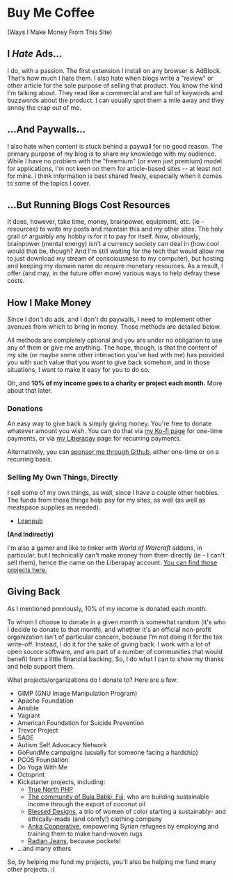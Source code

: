 # Buy Me Coffee
(Ways I Make Money From This Site)

## I *Hate* Ads...

I do, with a passion. The first extension I install on any browser is AdBlock. That's how much I hate them. I also hate when blogs write a "review" or other article for the sole purpose of selling that product. You know the kind I'm talking about. They read like a commercial and are full of keywords and buzzwords about the product. I can usually spot them a mile away and they annoy the crap out of me.

## ...And Paywalls...

I also hate when content is stuck behind a paywall for no good reason. The primary purpose of my blog is to share my knowledge with my audience. While I have no problem with the "freemium" (or even just premium) model for applications, I'm not keen on them for article-based sites -- at least not for mine. I think information is best shared freely, especially when it comes to some of the topics I cover.

## ...But Running Blogs Cost Resources

It does, however, take time, money, brainpower, equipment, etc. (ie - resources) to write my posts and maintain this and my other sites. The holy grail of arguably any hobby is for it to pay for itself. Now, obviously, brainpower (mental energy) isn't a currency society can deal in (how cool would that be, though? And I'm still waiting for the tech that would allow me to just download my stream of consciousness to my computer), but hosting and keeping my domain name do require monetary resources. As a result, I offer (and may, in the future offer more) various ways to help defray these costs.

## How I Make Money

Since I don't do ads, and I don't do paywalls, I need to implement other avenues from which to bring in money. Those methods are detailed below.

All methods are completely optional and you are under no obligation to use any of them or give me anything. The hope, though, is that the content of my site (or maybe some other interaction you've had with me) has provided you with such value that you *want* to give back somehow, and in those situations, I want to make it easy for you to do so.

Oh, and **10% of my income goes to a charity or project each month.** More about that later.

### Donations

An easy way to give back is simply giving money. You're free to donate whatever amount you wish. You can do that via [my Ko-fi page](https://ko-fi.com/shaunagordon) for one-time payments, or via [my Liberapay](https://liberapay.com/Dreamwalker-Collective/) page for recurring payments.

Alternatively, you can [sponsor me through Github](https://github.com/sponsors/ShaunaGordon), either one-time or on a recurring basis.

### Selling My Own Things, Directly

I sell some of my own things, as well, since I have a couple other hobbies. The funds from those things help pay for my sites, as well (as well as meatspace supplies as needed).

* [Leanpub](https://leanpub.com/u/ShaunaGordon)

**(And Indirectly)**

I'm also a gamer and like to tinker with _World of Warcraft_ addons, in particular, but I technically can't make money from them directly (ie - I can't sell them), hence the name on the Liberapay account. [You can find those projects here.](https://dreamwalker-collective.github.io/)

## Giving Back

As I mentioned previously, 10% of my income is donated each month.

To whom I choose to donate in a given month is somewhat random (it's who I decide to donate to that month), and whether it's an official non-profit organization isn't of particular concern, because I'm not doing it for the tax write-off. Instead, I do it for the sake of giving back. I work with a lot of open source software, and am part of a number of communities that would benefit from a little financial backing. So, I do what I can to show my thanks and help support them.

What projects/organizations do I donate to? Here are a few:

* GIMP (GNU Image Manipulation Program)
* Apache Foundation
* Ansible
* Vagrant
* American Foundation for Suicide Prevention
* Trevor Project
* SAGE
* Autism Self Advocacy Network
* GoFundMe campaigns (usually for someone facing a hardship)
* PCOS Foundation
* Do Yoga With Me
* Octoprint
* Kickstarter projects, including:
  * [True North PHP](https://www.kickstarter.com/projects/1035100786/truenorth-php-woolly-mammoth-plush-toy)
  * [The community of Bula Batiki, Fiji](https://www.kickstarter.com/projects/2022042435/bula-batiki-coconut-oil-non-profit-from-the-fiji-i), who are building sustainable income through the export of coconut oil
  * [Blessed Designs](https://www.kickstarter.com/projects/1593368264/blessed-designs-ethically-made-t-shirts), a trio of women of color starting a sustainably- and ethically-made (and comfy!) clothing company
  * [Anka Cooperative](https://www.kickstarter.com/projects/ankacoop/empowering-syrian-refugees-with-handcrafted-heirlo), empowering Syrian refugees by employing and training them to make hand-woven rugs
  * [Radian Jeans](https://www.kickstarter.com/projects/radian/the-perfect-everyday-jeans), because pockets!
* ...and many others

So, by helping me fund my projects, you'll also be helping me fund many other projects. :)
